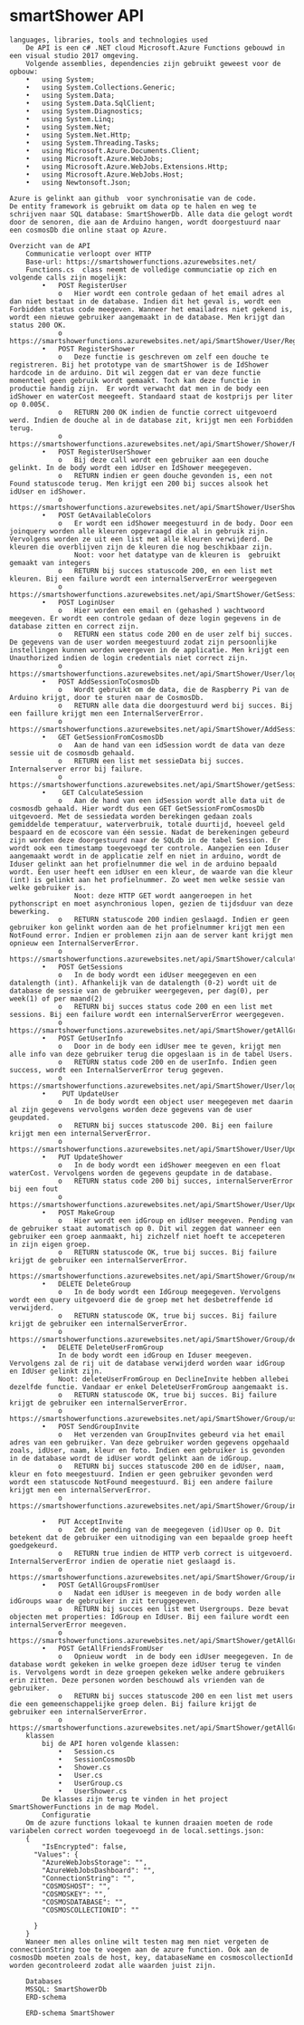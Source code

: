 # smartShower API

	languages, libraries, tools and technologies used
		De API is een c# .NET cloud Microsoft.Azure Functions gebouwd in een visual studio 2017 omgeving.
		Volgende assemblies, dependencies zijn gebruikt geweest voor de opbouw:
		•	using System;
		•	using System.Collections.Generic;
		•	using System.Data;
		•	using System.Data.SqlClient;
		•	using System.Diagnostics;
		•	using System.Linq;
		•	using System.Net;
		•	using System.Net.Http;
		•	using System.Threading.Tasks;
		•	using Microsoft.Azure.Documents.Client;
		•	using Microsoft.Azure.WebJobs;
		•	using Microsoft.Azure.WebJobs.Extensions.Http;
		•	using Microsoft.Azure.WebJobs.Host;
		•	using Newtonsoft.Json;

	Azure is gelinkt aan github  voor synchronisatie van de code.
	De entity framework is gebruikt om data op te halen en weg te schrijven naar SQL database: SmartShowerDb. Alle data die gelogt wordt door de senoren, die aan de Arduino hangen, wordt doorgestuurd naar een cosmosDb die online staat op Azure. 

	Overzicht van de API
		Communicatie verloopt over HTTP
		Base-url: https://smartshowerfunctions.azurewebsites.net/
		Functions.cs  class neemt de volledige communciatie op zich en volgende calls zijn mogelijk:
			•	POST RegisterUser
				o	Hier wordt een controle gedaan of het email adres al dan niet bestaat in de database. Indien dit het geval is, wordt een Forbidden status code meegeven. Wanneer het emailadres niet gekend is, wordt een nieuwe gebruiker aangemaakt in de database. Men krijgt dan status 200 OK.
				o	https://smartshowerfunctions.azurewebsites.net/api/SmartShower/User/Reg
			•	POST RegisterShower
				o	Deze functie is geschreven om zelf een douche te registreren. Bij het prototype van de smartShower is de IdShower hardcode in de arduino. Dit wil zeggen dat er van deze functie momenteel geen gebruik wordt gemaakt. Toch kan deze functie in productie handig zijn.  Er wordt verwacht dat men in de body een idShower en waterCost meegeeft. Standaard staat de kostprijs per liter op 0.005€.
				o	RETURN 200 OK indien de functie correct uitgevoerd werd. Indien de douche al in de database zit, krijgt men een Forbidden terug.
				o	https://smartshowerfunctions.azurewebsites.net/api/SmartShower/Shower/Reg
			•	POST RegisterUserShower
				o	Bij deze call wordt een gebruiker aan een douche gelinkt. In de body wordt een idUser en IdShower meegegeven. 
				o	RETURN indien er geen douche gevonden is, een not Found statuscode terug. Men krijgt een 200 bij succes alsook het idUser en idShower.
				o	https://smartshowerfunctions.azurewebsites.net/api/SmartShower/UserShower/Reg
			•	POST GetAvailableColors
				o	Er wordt een idShower meegestuurd in de body. Door een joinquery worden alle kleuren opgevraagd die al in gebruik zijn. Vervolgens worden ze uit een list met alle kleuren verwijderd. De kleuren die overblijven zijn de kleuren die nog beschikbaar zijn. 
					Noot: voor het datatype van de kleuren is  gebruikt gemaakt van integers
				o	RETURN bij succes statuscode 200, en een list met kleuren. Bij een failure wordt een internalServerError weergegeven
				o	https://smartshowerfunctions.azurewebsites.net/api/SmartShower/GetSessions
			•	POST LoginUser
				o	Hier worden een email en (gehashed ) wachtwoord meegeven. Er wordt een controle gedaan of deze login gegevens in de database zitten en correct zijn.
				o	RETURN een status code 200 en de user zelf bij succes. De gegevens van de user worden meegestuurd zodat zijn persoonlijke instellingen kunnen worden weergeven in de applicatie. Men krijgt een Unauthorized indien de login credentials niet correct zijn.
				o	https://smartshowerfunctions.azurewebsites.net/api/SmartShower/User/login
			•	POST AddSessionToCosmosDb
				o	Wordt gebruikt om de data, die de Raspberry Pi van de Arduino krijgt, door te sturen naar de CosmosDb. 
				o	RETURN alle data die doorgestuurd werd bij succes. Bij een faillure krijgt men een InternalServerError.
				o	https://smartshowerfunctions.azurewebsites.net/api/SmartShower/AddSession
			•	GET GetSessionFromCosmosDb
				o	Aan de hand van een idSession wordt de data van deze sessie uit de cosmosdb gehaald. 
				o	RETURN een list met sessieData bij succes. Internalserver error bij failure.
				o	https://smartshowerfunctions.azurewebsites.net/api/SmartShower/getSession/{idSession}
			•	 GET CalculateSession
				o	Aan de hand van een idSession wordt alle data uit de cosmosdb gehaald. Hier wordt dus een GET GetSessionFromCosmosDb uitgevoerd. Met de sessiedata worden berekingen gedaan zoals gemiddelde temperatuur, waterverbruik, totale duurtijd, hoeveel geld bespaard en de ecoscore van één sessie. Nadat de berekeningen gebeurd zijn worden deze doorgestuurd naar de SQLdb in de tabel Session. Er wordt ook een timestamp toegevoegd ter controle. Aangezien een Iduser aangemaakt wordt in de applicatie zelf en niet in arduino, wordt de Iduser gelinkt aan het profielnummer die wel in de arduino bepaald wordt. Een user heeft een idUser en een kleur, de waarde van die kleur (int) is gelinkt aan het profielnummer. Zo weet men welke sessie van welke gebruiker is.
					Noot: deze HTTP GET wordt aangeroepen in het pythonscript en moet asynchronious lopen, gezien de tijdsduur van deze bewerking.
				o	RETURN statuscode 200 indien geslaagd. Indien er geen gebruiker kon gelinkt worden aan de het profielnummer krijgt men een NotFound error. Indien er problemen zijn aan de server kant krijgt men opnieuw een InternalServerError. 
				o	https://smartshowerfunctions.azurewebsites.net/api/SmartShower/calculateSession/{idSession}
			•	POST GetSessions
				o	In de body wordt een idUser meegegeven en een datalength (int). Afhankelijk van de datalength (0-2) wordt uit de database de sessie van de gebruiker weergegeven, per dag(0), per week(1) of per maand(2)
				o	RETURN bij succes status code 200 en een list met sessions. Bij een failure wordt een internalServerError weergegeven. 
				o	https://smartshowerfunctions.azurewebsites.net/api/SmartShower/getAllGroupsFromUser
			•	POST GetUserInfo
				o	Door in de body een idUser mee te geven, krijgt men alle info van deze gebruiker terug die opgeslaan is in de tabel Users.
				o	RETURN status code 200 en de userInfo. Indien geen success, wordt een InternalServerError terug gegeven. 
				o	https://smartshowerfunctions.azurewebsites.net/api/SmartShower/User/login
			•	 PUT UpdateUser
				o	In de body wordt een object user meegegeven met daarin al zijn gegevens vervolgens worden deze gegevens van de user geupdated.
				o	RETURN bij succes statuscode 200. Bij een failure krijgt men een internalServerError.
				o	https://smartshowerfunctions.azurewebsites.net/api/SmartShower/User/Update/
			•	PUT UpdateShower
				o	In de body wordt een idShower meegeven en een float waterCost. Vervolgens worden de gegevens geupdate in de database.
				o	RETURN status code 200 bij succes, internalServerError bij een fout
				o	https://smartshowerfunctions.azurewebsites.net/api/SmartShower/User/Update/
			•	POST MakeGroup
				o	Hier wordt een idGroup en idUser meegeven. Pending van de gebruiker staat automatisch op 0. Dit wil zeggen dat wanneer een gebruiker een groep aanmaakt, hij zichzelf niet hoeft te accepeteren in zijn eigen groep. 
				o	RETURN statuscode OK, true bij succes. Bij failure krijgt de gebruiker een internalServerError.
				o	https://smartshowerfunctions.azurewebsites.net/api/SmartShower/Group/new/
			•	DELETE DeleteGroup
				o	In de body wordt een IdGroup meegegeven. Vervolgens wordt een query uitgevoerd die de groep met het desbetreffende id verwijderd.
				o	RETURN statuscode OK, true bij succes. Bij failure krijgt de gebruiker een internalServerError.
				o	https://smartshowerfunctions.azurewebsites.net/api/SmartShower/Group/delete/
			•	DELETE DeleteUserFromGroup
				In de body wordt een idGroup en Iduser meegeven. Vervolgens zal de rij uit de database verwijderd worden waar idGroup en IdUser gelinkt zijn. 
				Noot: deleteUserFromGroup en DeclineInvite hebben allebei dezelfde functie. Vandaar er enkel DeleteUserFromGroup aangemaakt is.
				o	RETURN statuscode OK, true bij succes. Bij failure krijgt de gebruiker een internalServerError.
				o	https://smartshowerfunctions.azurewebsites.net/api/SmartShower/Group/user/delete
			•	POST SendGroupInvite
				o	Het verzenden van GroupInvites gebeurd via het email adres van een gebruiker. Van deze gebruiker worden gegevens opgehaald zoals, idUser, naam, kleur en foto. Indien een gebruiker is gevonden in de database wordt de idUser wordt gelinkt aan de idGroup. 
				o	RETURN bij succes statuscode 200 en de idUser, naam, kleur en foto meegestuurd. Indien er geen gebruiker gevonden werd wordt een statuscode NotFound meegestuurd. Bij een andere failure krijgt men een internalServerError.
				o	https://smartshowerfunctions.azurewebsites.net/api/SmartShower/Group/invite

			•	PUT AcceptInvite
				o	Zet de pending van de meegegeven (id)User op 0. Dit betekent dat de gebruiker een uitnodiging van een bepaalde groep heeft goedgekeurd.
				o	RETURN true indien de HTTP verb correct is uitgevoerd. InternalServerError indien de operatie niet geslaagd is.
				o	https://smartshowerfunctions.azurewebsites.net/api/SmartShower/Group/invite/accept
			•	POST GetAllGroupsFromUser
				o	Nadat een idUser is meegeven in de body worden alle idGroups waar de gebruiker in zit teruggegeven. 
				o	RETURN bij succes een list met Usergroups. Deze bevat objecten met properties: IdGroup en IdUser. Bij een failure wordt een internalServerError meegeven.
				o	https://smartshowerfunctions.azurewebsites.net/api/SmartShower/getAllGroupsFromUser
			•	POST GetAllFriendsFromUser
				o	Opnieuw wordt  in de body een idUser meegegeven. In de database wordt gekeken in welke groepen deze idUser terug te vinden is. Vervolgens wordt in deze groepen gekeken welke andere gebruikers erin zitten. Deze personen worden beschouwd als vrienden van de gebruiker. 
				o	RETURN bij succes statuscode 200 en een list met users die een gemeenschappelijke groep delen. Bij failure krijgt de gebruiker een internalServerError.
				o	https://smartshowerfunctions.azurewebsites.net/api/SmartShower/getAllGroupsFromUser
		klassen
			bij de API horen volgende klassen:
				•	Session.cs
				•	SessionCosmosDb
				•	Shower.cs
				•	User.cs
				•	UserGroup.cs
				•	UserShower.cs
			De klasses zijn terug te vinden in het project SmartShowerFunctions in de map Model.
			Configuratie
		Om de azure functions lokaal te kunnen draaien moeten de rode variabelen correct worden toegevoegd in de local.settings.json:
		{
			"IsEncrypted": false,
		  "Values": {
			"AzureWebJobsStorage": "",
			"AzureWebJobsDashboard": "",
			"ConnectionString": "",
			"COSMOSHOST": "",
			"COSMOSKEY": "",
			"COSMOSDATABASE": "",
			"COSMOSCOLLECTIONID": ""

		  }
		}
		Waneer men alles online wilt testen mag men niet vergeten de connectionString toe te voegen aan de azure function. Ook aan de cosmosDb moeten zoals de host, key, databaseName en cosmoscollectionId worden gecontroleerd zodat alle waarden juist zijn.

		Databases
		MSSQL: SmartShowerDb
		ERD-schema
		 
		ERD-schema SmartShower
